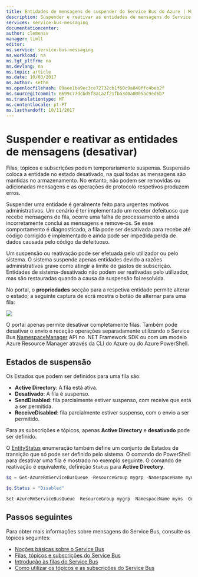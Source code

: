 ```yaml
---
title: Entidades de mensagens de suspender do Service Bus do Azure | Microsoft Docs
description: Suspender e reativar as entidades de mensagens do Service Bus do Azure.
services: service-bus-messaging
documentationcenter: 
author: clemensv
manager: timlt
editor: 
ms.service: service-bus-messaging
ms.workload: na
ms.tgt_pltfrm: na
ms.devlang: na
ms.topic: article
ms.date: 10/03/2017
ms.author: sethm
ms.openlocfilehash: 09aee1ba9ec3ce72732cb1f60c9a840ffc4beb2f
ms.sourcegitcommit: 6699c77dcbd5f8a1a2f21fba3d0a0005ac9ed6b7
ms.translationtype: MT
ms.contentlocale: pt-PT
ms.lasthandoff: 10/11/2017
---
```

# <a name="suspend-and-reactivate-messaging-entities-disable"></a>Suspender e reativar as entidades de mensagens (desativar)

Filas, tópicos e subscrições podem temporariamente suspensa. Suspensão coloca a entidade no estado desativado, na qual todas as mensagens são mantidas no armazenamento. No entanto, não podem ser removidas ou adicionadas mensagens e as operações de protocolo respetivos produzem erros.

Suspender uma entidade é geralmente feito para urgentes motivos administrativos. Um cenário é ter implementado um recetor defeituoso que recebe mensagens de fila, ocorre uma falha de processamento e ainda incorretamente conclui as mensagens e remove-os. Se esse comportamento é diagnosticado, a fila pode ser desativada para recebe até código corrigido é implementado e ainda pode ser impedida perda de dados causada pelo código da defeituoso.

Um suspensão ou reativação pode ser efetuada pelo utilizador ou pelo sistema. O sistema suspende apenas entidades devido a razões administrativos grave como atingir a limite de gastos de subscrição. Entidades de sistema-desativado não podem ser reativadas pelo utilizador, mas são restauradas quando a causa da suspensão foi resolvida.

No portal, o **propriedades** secção para a respetiva entidade permite alterar o estado; a seguinte captura de ecrã mostra o botão de alternar para uma fila:

![][1]

O portal apenas permite desativar completamente filas. Também pode desativar o envio e receção operações separadamente utilizando o Service Bus [NamespaceManager](/dotnet/api/microsoft.servicebus.namespacemanager) API no .NET Framework SDK ou com um modelo Azure Resource Manager através da CLI do Azure ou do Azure PowerShell.

## <a name="suspension-states"></a>Estados de suspensão

Os Estados que podem ser definidos para uma fila são:

-   **Active Directory**: A fila está ativa.
-   **Desativado**: A fila é suspenso.
-   **SendDisabled**: fila parcialmente estiver suspenso, com receive que está a ser permitida.
-   **ReceiveDisabled**: fila parcialmente estiver suspenso, com o envio a ser permitido.

Para as subscrições e tópicos, apenas **Active Directory** e **desativado** pode ser definido.

O [EntityStatus](/dotnet/api/microsoft.servicebus.messaging.entitystatus) enumeração também define um conjunto de Estados de transição que só pode ser definido pelo sistema. O comando do PowerShell para desativar uma fila é mostrado no exemplo seguinte. O comando de reativação é equivalente, definição `Status` para **Active Directory**.

```powershell
$q = Get-AzureRmServiceBusQueue -ResourceGroup mygrp -NamespaceName myns -QueueName myqueue

$q.Status = "Disabled"

Set-AzureRmServiceBusQueue -ResourceGroup mygrp -NamespaceName myns -QueueName myqueue -QueueObj $q
```

## <a name="next-steps"></a>Passos seguintes

Para obter mais informações sobre mensagens do Service Bus, consulte os tópicos seguintes:

* [Noções básicas sobre o Service Bus](service-bus-fundamentals-hybrid-solutions.md)
* [Filas, tópicos e subscrições do Service Bus](service-bus-queues-topics-subscriptions.md)
* [Introdução às filas do Service Bus](service-bus-dotnet-get-started-with-queues.md)
* [Como utilizar os tópicos e as subscrições do Service Bus](service-bus-dotnet-how-to-use-topics-subscriptions.md)

[1]: ./media/entity-suspend/queue-disable.png

